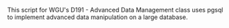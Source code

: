 This script for WGU's D191 - Advanced Data Management class uses pgsql to implement advanced data manipulation on a large database.
